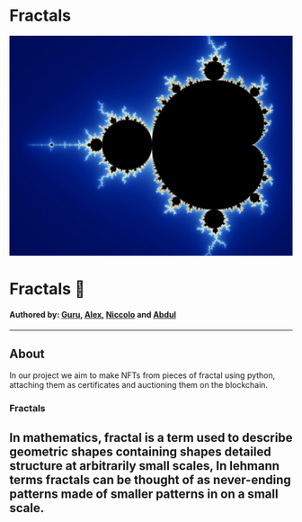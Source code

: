 # Fractals

![alt=""](Images/fractals.png)

# Fractals :ox:
#### Authored by: [Guru](https://github.com/mahaguru24), [Alex](https://github.com/alexliu101), [Niccolo](https://github.com/niccolomerlatti) and [Abdul](https://github.com/abzmalch95)


---
## About
In our project we aim to make NFTs from pieces of fractal using python, attaching them as certificates and auctioning them on the blockchain.
### Fractals
In mathematics, fractal is a term used to describe geometric shapes containing shapes detailed structure at arbitrarily small scales, In lehmann terms fractals can be thought of as never-ending patterns made of smaller patterns in on a small scale.
---
